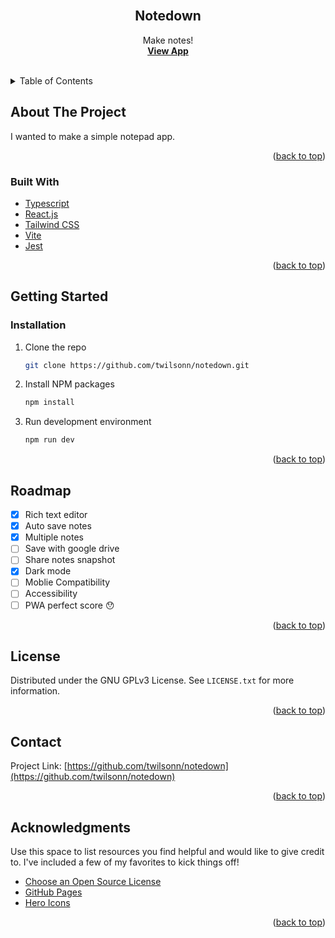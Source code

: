 <div id="top"></div>

<br />
<div align="center">
  <h2 align="center">Notedown</h2>

  <p align="center">
    Make notes!
    <br />
    <a href=""><strong>View App</strong></a>
    <br />
    <br />
  </p>
</div>

<!-- TABLE OF CONTENTS -->
<details>
  <summary>Table of Contents</summary>
  <ol>
    <li>
      <a href="#about-the-project">About The Project</a>
      <ul>
        <li><a href="#built-with">Built With</a></li>
      </ul>
    </li>
    <li>
      <a href="#getting-started">Getting Started</a>
      <ul>
        <li><a href="#installation">Installation</a></li>
      </ul>
    </li>
    <li><a href="#roadmap">Roadmap</a></li>
    <li><a href="#license">License</a></li>
    <li><a href="#contact">Contact</a></li>
    <li><a href="#acknowledgments">Acknowledgments</a></li>
  </ol>
</details>

<!-- ABOUT THE PROJECT -->

## About The Project

<!-- [![Product Name Screen Shot][product-screenshot]](https://example.com) -->

I wanted to make a simple notepad app.

<p align="right">(<a href="#top">back to top</a>)</p>

### Built With

- [Typescript](https://www.typescriptlang.org)
- [React.js](https://reactjs.org/)
- [Tailwind CSS](https://tailwindcss.com)
- [Vite](https://vitejs.dev)
- [Jest](https://jestjs.io)

<p align="right">(<a href="#top">back to top</a>)</p>

<!-- GETTING STARTED -->

## Getting Started

### Installation

1. Clone the repo

   ```sh
   git clone https://github.com/twilsonn/notedown.git
   ```

2. Install NPM packages

   ```sh
   npm install
   ```

3. Run development environment

   ```sh
   npm run dev
   ```

<p align="right">(<a href="#top">back to top</a>)</p>

<!-- ROADMAP -->

## Roadmap

- [x] Rich text editor
- [x] Auto save notes
- [x] Multiple notes
- [ ] Save with google drive
- [ ] Share notes snapshot
- [x] Dark mode
- [ ] Moblie Compatibility
- [ ] Accessibility
- [ ] PWA perfect score 😯

<p align="right">(<a href="#top">back to top</a>)</p>

<!-- LICENSE -->

## License

Distributed under the GNU GPLv3 License. See `LICENSE.txt` for more information.

<p align="right">(<a href="#top">back to top</a>)</p>

<!-- CONTACT -->

## Contact

<!-- Your Name - [@your_twitter](https://twitter.com/your_username) - email@example.com -->

Project Link: [https://github.com/twilsonn/notedown](https://github.com/twilsonn/notedown)

<p align="right">(<a href="#top">back to top</a>)</p>

<!-- ACKNOWLEDGMENTS -->

## Acknowledgments

Use this space to list resources you find helpful and would like to give credit to. I've included a few of my favorites to kick things off!

- [Choose an Open Source License](https://choosealicense.com)
- [GitHub Pages](https://pages.github.com)
- [Hero Icons](https://react-icons.github.io/react-icons/search)

<p align="right">(<a href="#top">back to top</a>)</p>
